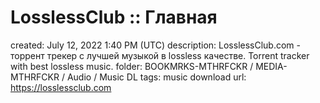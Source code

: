 # LosslessClub :: Главная

created: July 12, 2022 1:40 PM (UTC)
description: LosslessClub.com - торрент трекер c лучшей музыкой в lossless качестве. Torrent tracker with best lossless music.
folder: BOOKMRKS-MTHRFCKR / MEDIA-MTHRFCKR / Audio / Music DL
tags: music download
url: https://losslessclub.com